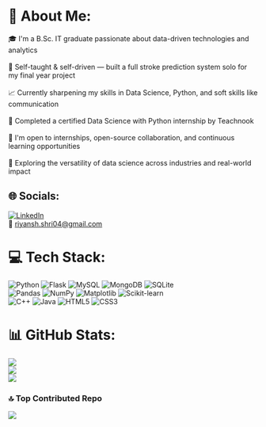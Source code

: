 # 💫 About Me:

🎓 I'm a B.Sc. IT graduate passionate about data-driven technologies and analytics<br>  
🧠 Self-taught & self-driven — built a full stroke prediction system solo for my final year project<br>  
📈 Currently sharpening my skills in Data Science, Python, and soft skills like communication<br>  
🤖 Completed a certified Data Science with Python internship by Teachnook<br>  
💬 I'm open to internships, open-source collaboration, and continuous learning opportunities<br>  
🌱 Exploring the versatility of data science across industries and real-world impact<br>  

## 🌐 Socials:

[![LinkedIn](https://img.shields.io/badge/LinkedIn-%230077B5.svg?logo=linkedin&logoColor=white)](https://www.linkedin.com/in/riyansh-shrivastav-796778298/)  
📧 riyansh.shri04@gmail.com

# 💻 Tech Stack:

![Python](https://img.shields.io/badge/python-%2314354C.svg?style=plastic&logo=python&logoColor=white) 
![Flask](https://img.shields.io/badge/flask-%23000.svg?style=plastic&logo=flask&logoColor=white)
![MySQL](https://img.shields.io/badge/mysql-4479A1.svg?style=plastic&logo=mysql&logoColor=white)
![MongoDB](https://img.shields.io/badge/MongoDB-%234ea94b.svg?style=plastic&logo=mongodb&logoColor=white)
![SQLite](https://img.shields.io/badge/sqlite-%2307405e.svg?style=plastic&logo=sqlite&logoColor=white)  
![Pandas](https://img.shields.io/badge/pandas-%23150458.svg?style=plastic&logo=pandas&logoColor=white)
![NumPy](https://img.shields.io/badge/numpy-%23013243.svg?style=plastic&logo=numpy&logoColor=white)
![Matplotlib](https://img.shields.io/badge/Matplotlib-%23ffffff.svg?style=plastic&logo=Matplotlib&logoColor=black)
![Scikit-learn](https://img.shields.io/badge/scikit--learn-F7931E?style=plastic&logo=scikit-learn&logoColor=white)  
![C++](https://img.shields.io/badge/c++-%2300599C.svg?style=plastic&logo=c%2B%2B&logoColor=white)
![Java](https://img.shields.io/badge/java-%23ED8B00.svg?style=plastic&logo=java&logoColor=white)
![HTML5](https://img.shields.io/badge/html5-%23E34F26.svg?style=plastic&logo=html5&logoColor=white)
![CSS3](https://img.shields.io/badge/css3-%231572B6.svg?style=plastic&logo=css3&logoColor=white)

# 📊 GitHub Stats:

![](https://github-readme-stats.vercel.app/api?username=RiyanshOverlord&theme=dark&hide_border=false&include_all_commits=true&count_private=true)<br/>
![](https://github-readme-streak-stats.herokuapp.com/?user=RiyanshOverlord&theme=dark&hide_border=false)<br/>
![](https://github-readme-stats.vercel.app/api/top-langs/?username=RiyanshOverlord&theme=dark&hide_border=false&include_all_commits=true&count_private=true&layout=compact)

### 🔝 Top Contributed Repo

![](https://github-contributor-stats.vercel.app/api?username=RiyanshOverlord&limit=5&theme=dark&combine_all_yearly_contributions=true)

<!-- Proudly created with GPRM ( https://gprm.itsvg.in ) -->
